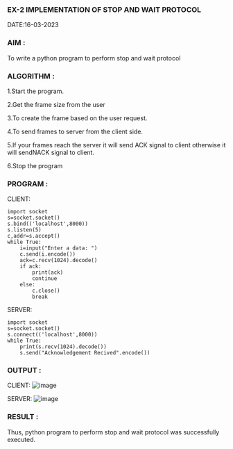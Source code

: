 ### EX-2 IMPLEMENTATION OF STOP AND WAIT PROTOCOL

DATE:16-03-2023

### AIM :
To write a python program to perform stop and wait protocol

### ALGORITHM :
  1.Start the program.
  
  2.Get the frame size from the user
  
  3.To create the frame based on the user request.
  
  4.To send frames to server from the client side.
  
  5.If your frames reach the server it will send ACK signal to client otherwise it will sendNACK signal to client.
  
  6.Stop the program


### PROGRAM :
CLIENT:
```
import socket
s=socket.socket()
s.bind(('localhost',8000))
s.listen(5)
c,addr=s.accept()
while True:
    i=input("Enter a data: ")
    c.send(i.encode())
    ack=c.recv(1024).decode()
    if ack:
        print(ack)
        continue
    else:
        c.close()
        break
 ```
 
 SERVER:
```
import socket
s=socket.socket()
s.connect(('localhost',8000))
while True:
    print(s.recv(1024).decode())
    s.send("Acknowledgement Recived".encode())
```


### OUTPUT :
CLIENT:
![image](https://github.com/Thilagavathi7/EX-2/assets/119407159/0954c82e-30a6-42a9-8307-1b93b0c4a099)

SERVER:
![image](https://github.com/Thilagavathi7/EX-2/assets/119407159/b1c25ded-c1c7-446f-adaf-bf012466f235)


### RESULT :
Thus, python program to perform stop and wait protocol was successfully executed.



